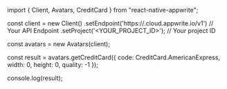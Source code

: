 import { Client, Avatars, CreditCard } from "react-native-appwrite";

const client = new Client()
    .setEndpoint('https://<REGION>.cloud.appwrite.io/v1') // Your API Endpoint
    .setProject('<YOUR_PROJECT_ID>'); // Your project ID

const avatars = new Avatars(client);

const result = avatars.getCreditCard({
    code: CreditCard.AmericanExpress,
    width: 0,
    height: 0,
    quality: -1
});

console.log(result);
